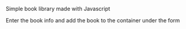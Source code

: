 Simple book library made with Javascript

Enter the book info and add the book to the container under the form